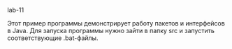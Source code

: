 lab-11

Этот пример программы демонстрирует работу пакетов и интерфейсов в Java. Для запуска программы нужно зайти в папку src и запустить соответствующие .bat-файлы.

